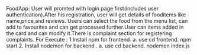 FoodApp:
    User will promted with login page first(includes user authentication).After his registration, user will get details of fooditems like name,price,and reviews. Users can select the food from the menu list, can add to favourites and can get processed further.User can items added in the card and can modify it.There is complaint section for registering complaints.
For Execute :
    1.Install npm for frontend.
        a. use cd frontend. npm start
    2. Install nodemon for backend .
        a. use cd backend. nodemon index.js
